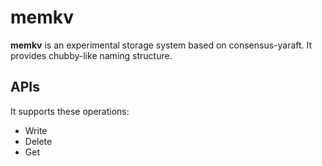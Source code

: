 # memkv

**memkv** is an experimental storage system based on consensus-yaraft.
It provides chubby-like naming structure.

## APIs

It supports these operations:

- Write
- Delete
- Get